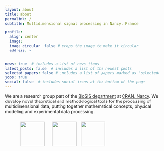 ```yaml
---
layout: about
title: about
permalink: /
subtitle: Multidimensional signal processing in Nancy, France

profile:
  align: center
  image:
  image_circular: false # crops the image to make it circular
  address: >
    

news: true  # includes a list of news items
latest_posts: false  # includes a list of the newest posts
selected_papers: false # includes a list of papers marked as "selected={true}"
jobs: true
social: false  # includes social icons at the bottom of the page
---
```



We are a research group part of the <a href="https://www.cran.univ-lorraine.fr/en/departments/biosis/">BioSiS department</a> at <a href="http://www.cran.univ-lorraine.fr/">CRAN, Nancy</a>. 
We develop novel theoretical and methodological tools for the processing of multidimensional data, putting together mathematical concepts, physical modeling and experimental data processing. 


<figure class="fourth">
  <img src="{{ site.url }}{{ site.baseurl }}/assets/logopic/Logo_CRAN.jpg" style="height: 80px; margin:10px">
  <img src="{{ site.url }}{{ site.baseurl }}/assets/logopic/Logo_CNRS.png" style="height: 80px;margin:10px">
  <img src="{{ site.url }}{{ site.baseurl }}/assets/logopic/Logo_UL.png" style="height: 80px">
</figure>
